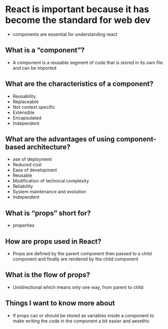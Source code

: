 
# React is important because it has become the standard for web dev 
- components are essential for understanding react 

## What is a “component”?
- A component is a reusable segment of code that is stored in its own file and can be imported 

## What are the characteristics of a component?
- Reusability
- Replaceable
- Not context specific
- Extensible
- Encapsulated
- Independent

## What are the advantages of using component-based architecture?
- ase of deployment
- Reduced cost 
- Ease of development
- Reusable
- Modification of technical complexity
- Reliability
- System maintenance and evolution
- Independent

## What is “props” short for?
- properties 

## How are props used in React?
- Props are defined by the parent component then passed to a child component and finally are rendered by the child component 

## What is the flow of props?
- Unidirectional which means only one way, from parent to child 

## Things I want to know more about
- If props can or should be stored as variables inside a component to make writing the code in the component a bit easier and aesethic  
